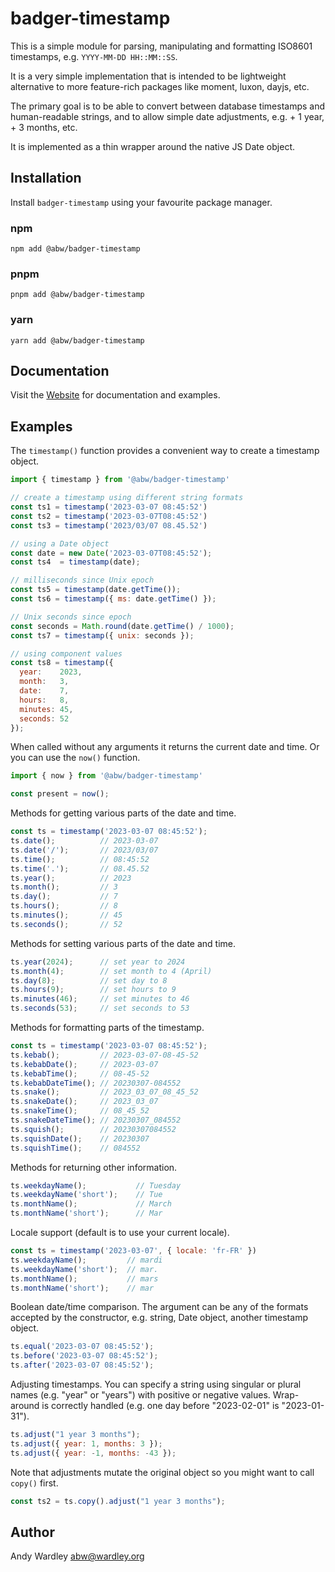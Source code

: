 # badger-timestamp

This is a simple module for parsing, manipulating and formatting
ISO8601 timestamps, e.g. `YYYY-MM-DD HH::MM::SS`.

It is a very simple implementation that is intended to be lightweight
alternative to more feature-rich packages like moment, luxon, dayjs,
etc.

The primary goal is to be able to convert between database timestamps
and human-readable strings, and to allow simple date adjustments,
e.g. + 1 year, + 3 months, etc.

It is implemented as a thin wrapper around the native JS Date object.

## Installation

Install `badger-timestamp` using your favourite package manager.

### npm

    npm add @abw/badger-timestamp

### pnpm

    pnpm add @abw/badger-timestamp

### yarn

    yarn add @abw/badger-timestamp

## Documentation

Visit the [Website](https://abw.github.io/badger-timestamp/) for
documentation and examples.

## Examples

The `timestamp()` function provides a convenient way to create a timestamp
object.

```js
import { timestamp } from '@abw/badger-timestamp'

// create a timestamp using different string formats
const ts1 = timestamp('2023-03-07 08:45:52')
const ts2 = timestamp('2023-03-07T08:45:52')
const ts3 = timestamp('2023/03/07 08.45.52')

// using a Date object
const date = new Date('2023-03-07T08:45:52');
const ts4  = timestamp(date);

// milliseconds since Unix epoch
const ts5 = timestamp(date.getTime());
const ts6 = timestamp({ ms: date.getTime() });

// Unix seconds since epoch
const seconds = Math.round(date.getTime() / 1000);
const ts7 = timestamp({ unix: seconds });

// using component values
const ts8 = timestamp({
  year:    2023,
  month:   3,
  date:    7,
  hours:   8,
  minutes: 45,
  seconds: 52
});
```

When called without any arguments it returns the current date and time.  Or
you can use the `now()` function.

```js
import { now } from '@abw/badger-timestamp'

const present = now();
```

Methods for getting various parts of the date and time.

```js
const ts = timestamp('2023-03-07 08:45:52');
ts.date();          // 2023-03-07
ts.date('/');       // 2023/03/07
ts.time();          // 08:45:52
ts.time('.');       // 08.45.52
ts.year();          // 2023
ts.month();         // 3
ts.day();           // 7
ts.hours();         // 8
ts.minutes();       // 45
ts.seconds();       // 52
```

Methods for setting various parts of the date and time.

```js
ts.year(2024);      // set year to 2024
ts.month(4);        // set month to 4 (April)
ts.day(8);          // set day to 8
ts.hours(9);        // set hours to 9
ts.minutes(46);     // set minutes to 46
ts.seconds(53);     // set seconds to 53
```

Methods for formatting parts of the timestamp.

```js
const ts = timestamp('2023-03-07 08:45:52');
ts.kebab();         // 2023-03-07-08-45-52
ts.kebabDate();     // 2023-03-07
ts.kebabTime();     // 08-45-52
ts.kebabDateTime(); // 20230307-084552
ts.snake();         // 2023_03_07_08_45_52
ts.snakeDate();     // 2023_03_07
ts.snakeTime();     // 08_45_52
ts.snakeDateTime(); // 20230307_084552
ts.squish();        // 20230307084552
ts.squishDate();    // 20230307
ts.squishTime();    // 084552
```

Methods for returning other information.

```js
ts.weekdayName();           // Tuesday
ts.weekdayName('short');    // Tue
ts.monthName();             // March
ts.monthName('short');      // Mar
```

Locale support (default is to use your current locale).

```js
const ts = timestamp('2023-03-07', { locale: 'fr-FR' })
ts.weekdayName();         // mardi
ts.weekdayName('short');  // mar.
ts.monthName();           // mars
ts.monthName('short');    // mar
```

Boolean date/time comparison.  The argument can be any of the formats accepted
by the constructor, e.g. string, Date object, another timestamp object.

```js
ts.equal('2023-03-07 08:45:52');
ts.before('2023-03-07 08:45:52');
ts.after('2023-03-07 08:45:52');
```

Adjusting timestamps.  You can specify a string using singular or plural
names (e.g. "year" or "years") with positive or negative values.  Wrap-around
is correctly handled (e.g. one day before "2023-02-01" is "2023-01-31").

```js
ts.adjust("1 year 3 months");
ts.adjust({ year: 1, months: 3 });
ts.adjust({ year: -1, months: -43 });
```

Note that adjustments mutate the original object so you might want to
call `copy()` first.

```js
const ts2 = ts.copy().adjust("1 year 3 months");
```

## Author

Andy Wardley <abw@wardley.org>
